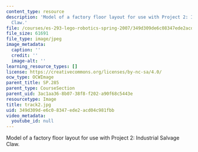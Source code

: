 ```yaml
---
content_type: resource
description: 'Model of a factory floor layout for use with Project 2: Industrial Salvage
  Claw.'
file: /courses/es-293-lego-robotics-spring-2007/349d309de6c08347ede2acd04c981fbb_track2.jpg
file_size: 61691
file_type: image/jpeg
image_metadata:
  caption: ''
  credit: ''
  image-alt: ''
learning_resource_types: []
license: https://creativecommons.org/licenses/by-nc-sa/4.0/
ocw_type: OCWImage
parent_title: SP.285
parent_type: CourseSection
parent_uid: 3ac1aa36-8b07-38f8-f202-a90f68c5443e
resourcetype: Image
title: track2.jpg
uid: 349d309d-e6c0-8347-ede2-acd04c981fbb
video_metadata:
  youtube_id: null
---
```

Model of a factory floor layout for use with Project 2: Industrial Salvage Claw.